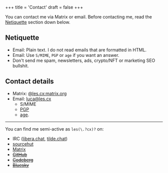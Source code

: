 +++
title = 'Contact'
draft = false
+++

You can contact me via Matrix or email. Before contacting me, read the [Netiquette](#netiquette) section down below.

## Netiquette

* Email: Plain text. I do not read emails that are formatted in HTML.
* Email: Use `S/MIME`, `PGP` or `age` if you want an answer.
* Don't send me spam, newsletters, ads, crypto/NFT or marketing SEO bullshit.

## Contact details

* Matrix: [@les.cx:matrix.org](https://matrix.to/#/@les.cx:matrix.org)
* Email: [luca@les.cx](mailto:luca@les.cx)
    * S/MIME
    * [PGP](/.well-known/openpgpkey/hu/wbp7trgro48kdyd9oi1ykze9zj5hpqwb)
    * [age](/.well-known/security.txt).

---

You can find me semi-active as `les(\.?cx)?` on:

* IRC ([libera.chat](https://libera.chat), [tilde.chat](https://tilde.chat))
* [sourcehut](https://sr.ht/~les)
* [Matrix](https://matrix.to/#/@les.cx:matrix.org)
* ~~[GitHub](https://github.com/lescx)~~
* ~~[Codeberg](https://codeberg.org/les)~~
* ~~[Bluesky](https://bsky.app/profile/les.cx)~~
